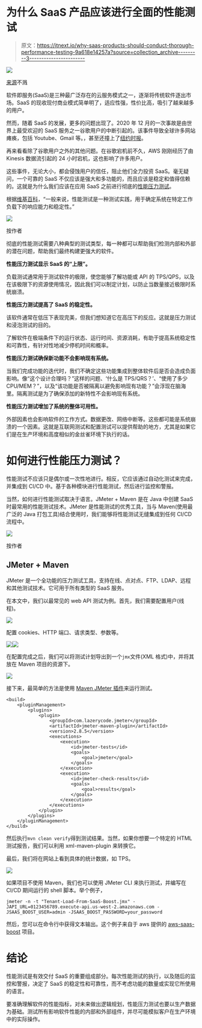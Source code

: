 # 为什么 SaaS 产品应该进行全面的性能测试

> 原文：<https://itnext.io/why-saas-products-should-conduct-thorough-performance-testing-9a618e14257a?source=collection_archive---------3----------------------->

![](img/c1ebd105085336f208ccbb54cee16b79.png)

[来源](https://unsplash.com/photos/Pnm-9vBEQhk)不溅

软件即服务(SaaS)是三种最广泛存在的云服务模式之一，逐渐将传统软件逐出市场。SaaS 的现收现付商业模式简单明了，适应性强，性价比高，吸引了越来越多的用户。

然而，随着 SaaS 的发展，更多的问题出现了。2020 年 12 月的一次事故是由世界上最受欢迎的 SaaS 服务之一谷歌用户的中断引起的。该事件导致全球许多网站瘫痪，包括 Youtube、Gmail 等。，甚至还撞上了[纽约时报](https://www.nytimes.com/2020/12/14/business/google-down-worldwide.html)。

再来看看除了谷歌用户之外的其他问题。在谷歌宕机前不久，AWS 刚刚经历了由 Kinesis 数据流引起的 24 小时宕机，这也影响了许多用户。​

这些事件，无论大小，都会侵蚀用户的信任，阻止他们全力投资 SaaS。毫无疑问，一个可靠的 SaaS 不仅应该是强大和多功能的，而且应该是稳定和值得信赖的。这就是为什么我们应该在应用 SaaS 之前进行彻底的[性能压力测试](http://www.blazemeter.com/blog/performance-testing-vs-load-testing-vs-stress-testing)。​

根据[维基百科](https://en.wikipedia.org/wiki/Software_performance_testing)，“一般来说，性能测试是一种测试实践，用于确定系统在特定工作负载下的响应能力和稳定性。”

![](img/412e880d4e10684895b30b925e36e677.png)

按作者

彻底的性能测试需要八种典型的测试类型，每一种都可以帮助我们检测内部和外部的潜在问题，帮助我们最终构建更强大的软件。

**性能压力测试显示 SaaS 的“上限”。**

负载测试通常用于测试软件的极限，使您能够了解功能或 API 的 TPS/QPS，以及在该极限下的资源使用情况，因此我们可以制定计划，以防止当数量接近极限时系统崩溃。

**性能压力测试提高了 SaaS 的稳定性。**

该软件通常在低压下表现完美，但我们想知道它在高压下的反应。这就是压力测试和浸泡测试的目的。

了解软件在极端条件下的运行状态、运行时间、资源消耗，有助于提高系统稳定性和可靠性，有针对性地减少停机时间和概率。

**性能压力测试确保新功能不会影响现有系统。**

当我们完成功能的迭代时，我们不确定这些功能集成到整体软件后是否会造成负面影响。像“这个设计合理吗？”这样的问题、‘什么是 TPS/QRS？’、“使用了多少 CPU/MEM？”，以及“该功能是否被隔离以避免影响现有功能？”会浮现在脑海里。隔离测试是为了确保添加的新特性不会影响现有系统。

**性能压力测试增加了系统的整体可用性。**

外部因素也会影响软件的工作方式。数据更改、网络中断等。这些都可能是系统崩溃的一个因素。这就是互联网测试和配置测试可以提供帮助的地方，尤其是如果它们是在生产环境和高度相似的金丝雀环境下执行的话。

# 如何进行性能压力测试？

性能测试不应该只是偶尔或一次性地进行。相反，它应该通过自动化测试来完成，并集成到 CI/CD 中。基于各种模块进行性能测试，然后进行监控和警报。​

当然，如何进行性能测试取决于语言。JMeter + Maven 是在 Java 中创建 SaaS 时最常用的性能测试技术。JMeter 是性能测试的优秀工具，当与 Maven(使用最广泛的 Java 打包工具)结合使用时，我们能够将性能测试无缝集成到任何 CI/CD 流程中。

![](img/3d82342cc40e339055dc0da4c6db28e7.png)

按作者

## JMeter + Maven

JMeter 是一个全功能的压力测试工具，支持在线、点对点、FTP、LDAP、远程和其他测试技术。它可用于所有类型的 SaaS 服务。​

在本文中，我们以最常见的 web API 测试为例。首先，我们需要配置用户(线程)。​

![](img/48b7bd825ea9734bbc3f60433cb9e295.png)

配置 cookies、HTTP 端口、请求类型、参数等。​

![](img/c8ad1637200eabc0d69a81ec960e64a8.png)![](img/59c4021f48f9b8537bbdbb902552fd06.png)

在配置完成之后，我们可以将测试计划导出到一个`jmx`文件(XML 格式)中，并将其放在 Maven 项目的资源下。​

![](img/6381278ea15808d71c4c8260a790960c.png)

接下来，最简单的方法是使用 [Maven JMeter 插件](https://cwiki.apache.org/confluence/display/jmeter/JMeterMavenPlugin)来运行测试。

```
<build>
    <pluginManagement>
        <plugins>
            <plugin>
                <groupId>com.lazerycode.jmeter</groupId>
                <artifactId>jmeter-maven-plugin</artifactId>
                <version>2.8.5</version>
                <executions>
                    <execution>
                        <id>jmeter-tests</id>
                        <goals>
                            <goal>jmeter</goal>
                        </goals>
                    </execution>
                    <execution>
                        <id>jmeter-check-results</id>
                        <goals>
                            <goal>results</goal>
                        </goals>
                    </execution>
                </executions>
            </plugin>
        </plugins>
    </pluginManagement>
</build>
```

然后执行`mvn clean verify`得到测试结果。当然，如果你想要一个特定的 HTML 测试报告，我们可以利用 xml-maven-plugin 来转换它。

最后，我们将在网站上看到具体的统计数据，如 TPS。

![](img/f639ce56ef7429ac6965575a4ec574a9.png)

如果项目不使用 Maven，我们也可以使用 JMeter CLI 来执行测试，并编写在 CI/CD 期间运行的 shell 脚本。举个例子，

```
jmeter -n -t "Tenant-Load-From-SaaS-Boost.jmx" -JAPI_URL=0123456789.execute-api.us-west-2.amazonaws.com -JSAAS_BOOST_USER=admin -JSAAS_BOOST_PASSWORD=your_password
```

然后，您可以在命令行中获得文本输出。这个例子来自于 aws 提供的 [aws-saas-boost](https://github.com/awslabs/aws-saas-boost) 项目。​

# 结论

性能测试是有效交付 SaaS 的重要组成部分。每次性能测试的执行，以及随后的监控和警报，决定了 SaaS 的稳定性和可靠性，而不考虑功能的数量或实现它所使用的语言。

要准确理解软件的性能指标，对未来做出逻辑规划，性能压力测试也要以生产数据为基础。测试所有影响软件性能的内部和外部组件，并尽可能模拟客户在生产环境中的实际操作。